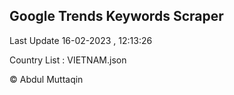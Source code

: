 

## Google Trends Keywords Scraper 
 
Last Update 16-02-2023 , 12:13:26

Country List :
VIETNAM.json



© Abdul Muttaqin 
